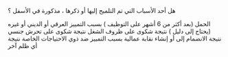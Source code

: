 هل أحد الأسباب التي تم التلميح إليها أو ذكرها ، مذكورة في الأسفل ؟

الحمل (بعد أكثر من 6 أشهر على التوظيف )
بسبب التمييز العرقي أو الديني أو غيره  (يحتاج إلى دليل )
نتيجة شكوى على ظروف الشغل 
نتيجة شكوى على تحرش جنسي 
نتيجة الانضمام إلى أو إنشاء نقابة عمالية
بسبب التمييز ضد ذوي الاحتياجات الخاصة
نتيجة أي ظلم آخر  
